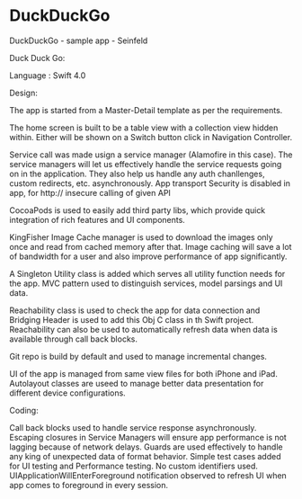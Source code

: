# DuckDuckGo
DuckDuckGo - sample app - Seinfeld

Duck Duck Go:

Language : Swift 4.0

Design:

The app is started from a Master-Detail template as per the requirements.

The home screen is built to be a table view with a collection view hidden within. Either will be shown on a Switch button click in Navigation Controller.

Service call was made usign a service manager (Alamofire in this case). 
The service managers will let us effectively handle the service requests going on in the application.
They also help us handle any auth chanllenges, custom redirects, etc. asynchronously.
App transport Security is disabled in app, for http:// insecure calling of given API

CocoaPods is used to easily add third party libs, which provide quick integration of rich features and UI components.

KingFisher Image Cache manager is used to download the images only once and read from cached memory after that. 
Image caching will save a lot of bandwidth for a user and also improve performance of app significantly.

A Singleton Utility class is added which serves all utility function needs for the app. MVC pattern used to distinguish services, model parsings and UI data.

Reachability class is used to check the app for data connection and Bridging Header is used to add this Obj C class in th Swift project.
Reachability can also be used to automatically refresh data when data is available through call back blocks.

Git repo is build by default and used to manage incremental changes.

UI of the app is managed from same view files for both iPhone and iPad. 
Autolayout classes are useed to manage better data presentation for different device configurations.



Coding:

Call back blocks used to handle service response asynchronously.
Escaping closures in Service Managers will ensure app performance is not lagging because of network delays.
Guards are used effectively to handle any king of unexpected data of format behavior.
Simple test cases added for UI testing and Performance testing. No custom identifiers used.
UIApplicationWillEnterForeground notification observed to refresh UI when app comes to foreground in every session.
